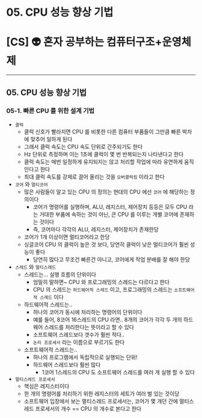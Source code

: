 # 05. CPU 성능 향상 기법

# [CS] 👽 혼자 공부하는 컴퓨터구조+운영체제

---

## 05. CPU 성능 향상 기법

### 05-1. 빠른 CPU 를 위한 설계 기법

- `클럭`
  - 클럭 신호가 빨라지면 CPU 를 비롯한 다른 컴퓨터 부품들이 그만큼 빠른 박자에 맞추어 일하게 된다
  - 그래서 클럭 속도는 CPU 속도 단위로 간주되기도 한다
  - Hz 단위로 측정하며 이는 1초에 클럭이 몇 번 반복되는지 나타낸다고 한다
  - 클럭 속도는 매번 일정하게 유지되지는 않고 처리할 작업에 따라 유연하게 움직인다고 한다
  - 최대 클럭 속도를 강제로 끌어 올리는 것을 `오버클럭킹` 이라고 한다
- `코어` 와 `멀티코어`
  - 많은 사람들이 알고 있는 CPU 의 정의는 현대의 CPU 에선 `코어` 에 해당하는 정의이다
    - 코어가 명령어를 실행하며, ALU, 레지스터, 제어장치 등등은 모두 CPU 라는 거대한 부품에 속하는 것이 아닌, 큰 CPU 를 이루는 개별 코어에 존재하는 것이다
    - 즉, 코어마다 각각의 ALU, 레지스터, 제어장치가 존재한당
  - 코어가 1개 이상이면 멀티코어라고 한당
  - 싱글코어 CPU 의 클럭이 높은 것 보다, 당연히 클럭이 낮은 멀티코어가 훨씬 성능이 좋다
    - 당연히 많다고 무조건 빠른건 아니고, 코어에게 작업 분배를 잘 해야 한당
- `스레드` 와 `멀티스레드`
  - 스레드는… 실행 흐름의 단위이다
    - 엄밀히 말하면~ CPU 와 프로그래밍의 스레드는 다르다고 한다
    - CPU 의 스레드는 `하드웨어적 스레드` 이고, 프로그래밍의 스레드는 `소프트웨어적 스레드` 이다
  - 하드웨어적 스레드는..
    - 하나의 코어가 동시에 처리하는 명령어의 단위이다
    - 예를 들어, 8코어 16스레드의 CPU 라면.. 8개의 코어가 각각 두 개의 하드웨어 스레드를 처리한다는 뜻이라고 할 수 있다
    - 소프트웨어 스레드보다 갯수가 훨씬 적다..
    - `논리 프로세서` 라는 이름으로 부르기도 한다
  - 소프트웨어적 스레드는..
    - 하나의 프로그램에서 독립적으로 실행되는 단위!
    - 하드웨어 스레드보다 훨씬 많다
      - 1코어 1스레드의 CPU 도 소프트웨어 스레드를 여러 개 실행 할 수 있다
- `멀티스레드 프로세서`
  - 핵심은 레지스터이다
  - 한 개의 명령어를 처리하기 위한 레지스터의 세트가 여러 벌 있는 것이당
  - 소프트웨어 입장에서 보는 멀티스레드 프로세서는, 코어가 몇 개던 간에 멀티스레드 프로세서의 개수 == CPU 의 개수로 본다고 한다

